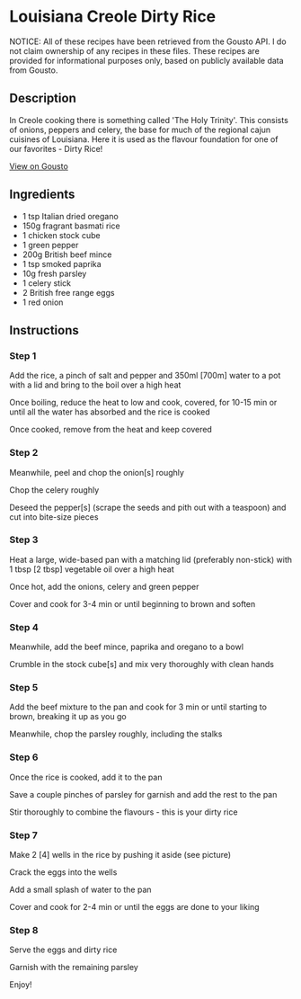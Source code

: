 # Louisiana Creole Dirty Rice

NOTICE: All of these recipes have been retrieved from the Gousto API. I do not claim ownership of any recipes in these files. These recipes are provided for informational purposes only, based on publicly available data from Gousto.

## Description

In Creole cooking there is something called 'The Holy Trinity'. This consists of onions, peppers and celery, the base for much of the regional cajun cuisines of Louisiana. Here it is used as the flavour foundation for one of our favorites - Dirty Rice! 

[View on Gousto](https://www.gousto.co.uk/recipes/cookbook/louisiana-creole-dirty-rice)

## Ingredients

- 1 tsp Italian dried oregano
- 150g fragrant basmati rice 
- 1 chicken stock cube
- 1 green pepper
- 200g British beef mince 
- 1 tsp smoked paprika 
- 10g fresh parsley 
- 1 celery stick
- 2 British free range eggs 
- 1 red onion

## Instructions


### Step 1

Add the rice, a pinch of salt and pepper and 350ml <span class="text-danger">[700m]</span> water to a pot with a lid and bring to the boil over a high heat


Once boiling, reduce the heat to low and cook, covered, for 10-15 min or until all the water has absorbed and the rice is cooked


Once cooked, remove from the heat and keep covered


### Step 2

Meanwhile, peel and chop the onion<span class="text-danger">[s]</span> roughly


Chop the celery roughly


Deseed the pepper<span class="text-danger">[s]</span> (scrape the seeds and pith out with a teaspoon) and cut into bite-size pieces


### Step 3

Heat a large, wide-based pan with a matching lid (preferably non-stick) with 1&nbsp;tbsp <span class="text-danger">[2 tbsp]</span> vegetable oil over a high&nbsp;heat


Once hot, add the onions, celery and green pepper


Cover and cook for 3-4 min or until beginning to brown and soften


### Step 4

Meanwhile, add the beef mince,&nbsp;paprika and oregano to a bowl


Crumble in the stock cube<span class="text-danger">[s]</span> and mix very thoroughly with clean hands


### Step 5

Add the beef mixture to the pan&nbsp;and cook for 3 min or until starting to brown, breaking it up as you go


Meanwhile, chop the parsley roughly, including the stalks


### Step 6

Once the rice is cooked, add it to the pan


Save a couple pinches of parsley for garnish and add the rest to the pan


Stir thoroughly&nbsp;to combine the flavours - this is your dirty rice


### Step 7

Make 2 <span class="text-danger">[4]</span> wells in the rice by pushing it aside (see picture)


Crack the eggs into the wells


Add a small splash of water to the pan


Cover and cook for 2-4 min or until the eggs are done to your liking

### Step 8

Serve the eggs and dirty rice


Garnish with the remaining parsley


Enjoy!

